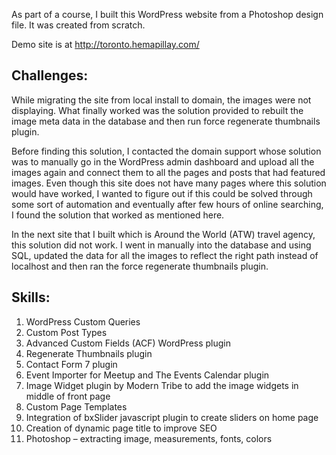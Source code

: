 
As part of a course, I built this WordPress website from a Photoshop design file. It was created from scratch.

Demo site is at http://toronto.hemapillay.com/

## Challenges:

While migrating the site from local install to domain, the images were not displaying. What finally worked was the solution provided  to rebuilt the image meta data in the database and then run force regenerate thumbnails plugin.

Before finding this solution, I contacted the domain support whose solution was to manually go in the WordPress admin dashboard and upload all the images again and connect them to all the pages and posts that had featured images. Even though this site does not have many pages where this solution would have worked, I wanted to figure out if this could be solved through some sort of automation and eventually after few hours of online searching, I found the solution that worked as mentioned here.

In the next site that I built which is Around the World (ATW) travel agency, this solution did not work. I went in manually into the database and using SQL, updated the data for all the images to reflect the right path instead of localhost and then ran the force regenerate thumbnails plugin.

## Skills:

1. WordPress Custom Queries
2. Custom Post Types
3. Advanced Custom Fields (ACF) WordPress plugin
4. Regenerate Thumbnails plugin
5. Contact Form 7 plugin
6. Event Importer for Meetup and The Events Calendar plugin
7. Image Widget plugin by Modern Tribe to add the image widgets in middle of front page
8. Custom Page Templates
9. Integration of bxSlider javascript plugin to create sliders on home page
10. Creation of dynamic page title to improve SEO
11. Photoshop – extracting image, measurements, fonts, colors
